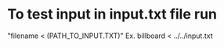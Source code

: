 # To test input in input.txt file run 
"filename < (PATH_TO_INPUT.TXT)" Ex. billboard < ../../input.txt
